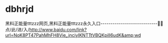 # dbhrjd
黑料正能量tttzzz网页,黑料正能量tttzzz永久入口----------------------------🏫🏫点/此/进/入/http://www.baidu.com/link?url=NoK8PT47PahMhFH8Vie_jnciyIKNTTtVBQKpill6udK&amp;wd
